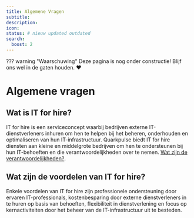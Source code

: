 ```yaml
---
title: Algemene Vragen
subtitle:
description:
icon:
status: # nieuw updated outdated
search:
  boost: 2 
---
```


??? warning "Waarschuwing"
    Deze pagina is nog onder constructie! Blijf ons wel in de gaten houden. :heart:

# Algemene vragen

## Wat is IT for hire?
IT for hire is een serviceconcept waarbij bedrijven externe IT-dienstverleners inhuren om hen te helpen bij het beheren, onderhouden en optimaliseren van hun IT-infrastructuur. Quarkpulse biedt IT for hire diensten aan kleine en middelgrote bedrijven om hen te ondersteunen bij hun IT-behoeften en die verantwoordelijkheden over te nemen. [Wat zijn de verantwoordelijkheden?](https://quarkpulse.github.io/docs/FAQs/Diensten/dienstverlening/#wat-zijn-de-verantwoordelijkheden-voor-quarkpulse).

## Wat zijn de voordelen van IT for hire?
Enkele voordelen van IT for hire zijn professionele ondersteuning door ervaren IT-professionals, kostenbesparing door externe dienstverleners in te huren op basis van behoeften, flexibiliteit in dienstverlening en focus op kernactiviteiten door het beheer van de IT-infrastructuur uit te besteden.


